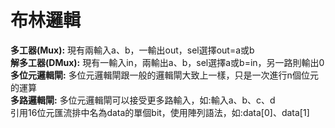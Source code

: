 # 布林邏輯

**多工器(Mux):** 現有兩輸入a、b，一輸出out，sel選擇out=a或b  
**解多工器(DMux):** 現有一輸入in，兩輸出a、b，sel選擇a或b=in，另一路則輸出0  
**多位元邏輯閘:** 多位元邏輯閘跟一般的邏輯閘大致上一樣，只是一次進行n個位元的運算  
**多路邏輯閘:** 多位元邏輯閘可以接受更多路輸入，如:輸入a、b、c、d  
引用16位元匯流排中名為data的單個bit，使用陣列語法，如:data[0]、data[1]  
